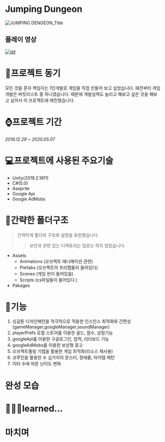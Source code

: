 # Jumping Dungeon

![JUMPING DENGEON_Title](https://user-images.githubusercontent.com/61229227/96374205-310e4d00-11ac-11eb-9752-8f37818ccbb8.png)

플레이 영상
---
[![dd](https://img.youtube.com/vi/Bw16tWnNHKM/0.jpg)](https://www.youtube.com/watch?v=Bw16tWnNHKM?t=0s)

# 📘프로젝트 동기

모든 것을 혼자 책임지는 1인개발로 게임을 직접 만들어 보고 싶었습니다. 예전부터 게임개발은 버킷리스트 중 하나였습니다. 때문에 개발실력도 늘리고 해보고 싶은 것을 해보고 싶어서 이 프로젝트에 매진했습니다.

# ⌚️프로젝트 기간

_2019.12.29 ~ 2020.05.07_

# 💻프로젝트에 사용된 주요기술

* Unity(2019.2.16f1)
* C#(5.0)
* Aseprite
* Google Api
* Google AdMobs
    
# 📁간략한 폴더구조
> 간략하게 폴더의 구조와 설명을 포현했습니다.
>> 보안과 관련 있는 디렉토리는 업로드 하지 않았습니다.
* Assets
    - Animations (오브젝트 애니메이션 관련)
    - Prefabs (오브젝트의 프리팹들이 들어있다)
    - Scenes (게임 씬이 들어있음)
    - Scripts (cs파일들이 들어있다.)
* Pakages

# 📜기능

1. 싱글톤 디자인패턴을 적극적으로 적용한 인스턴스 최적화와 간편성(gameManager,googleManager,soundManager)
2. playerPrefs 로컬 스토어를 이용한 골드, 점수, 상점기능
3. googleApi를 이용한 구글로그인, 업적, 리더보드 기능
4. googleAdMobs를 이용한 보상형 광고
5. 오브젝트풀링 기법을 활용한 게임 최적화(리소스 재사용)
6. 코루틴을 활용한 수 십가지의 몬스터, 장애물, 아이템 패턴
7. 미터 수에 따른 난이도 변화
 
# 완성 모습
 
# 👨🏼‍💻learned...

# 마치며

